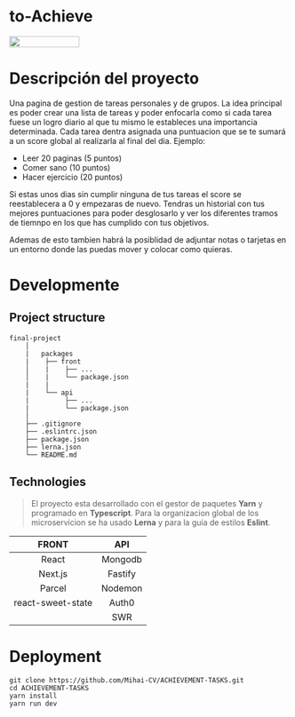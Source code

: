 <h1>to-Achieve</h1>

<div style="display: flex">
    <img src="https://i.ytimg.com/vi/Ix-v724UimU/maxresdefault.jpg" style="width: 50%">
</div>

# Descripción del proyecto

Una pagina de gestion de tareas personales y de grupos. La idea principal es poder crear una lista de tareas y poder enfocarla como si cada tarea fuese un logro diario al que tu mismo le estableces una importancia determinada. Cada tarea dentra asignada una puntuacion que se te sumará a un score global al realizarla al final del dia. Ejemplo:

- Leer 20 paginas (5 puntos)
- Comer sano (10 puntos)
- Hacer ejercicio (20 puntos)

Si estas unos dias sin cumplir ninguna de tus tareas el score se reestablecera a 0 y empezaras de nuevo. Tendras un historial con tus mejores puntuaciones para poder desglosarlo y ver los diferentes tramos de tiemnpo en los que has cumplido con tus objetivos.

Ademas de esto tambien habrá la posiblidad de adjuntar notas o tarjetas en un entorno donde las puedas mover y colocar como quieras.

# Developmente

## Project structure

```
final-project
    │
    |   packages
    |    ├── front
    │    |    ├── ...
    │    |    └── package.json
    |    |
    |    └── api
    |         ├── ...
    |         └── package.json
    │
    ├── .gitignore
    ├── .eslintrc.json
    ├── package.json
    ├── lerna.json
    └── README.md
```

## Technologies

> El proyecto esta desarrollado con el gestor de paquetes **Yarn** y programado en **Typescript**. Para la organizacion global de los microservicion se ha usado **Lerna** y para la guia de estilos **Eslint**.

|       FRONT       |   API   |
| :---------------: | :-----: |
|       React       | Mongodb |
|      Next.js      | Fastify |
|      Parcel       | Nodemon |
| react-sweet-state |  Auth0  |
|                   |   SWR   |

# Deployment

```console
git clone https://github.com/Mihai-CV/ACHIEVEMENT-TASKS.git
cd ACHIEVEMENT-TASKS
yarn install
yarn run dev
```
